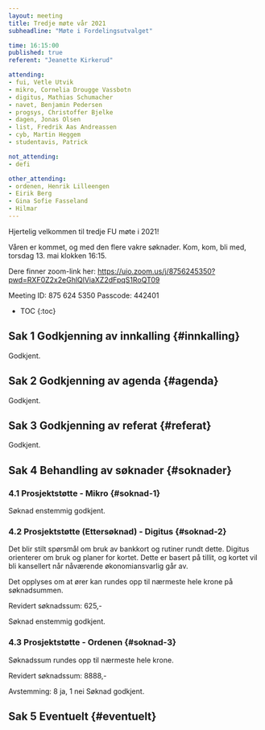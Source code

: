 ```yaml
---
layout: meeting
title: Tredje møte vår 2021
subheadline: "Møte i Fordelingsutvalget"

time: 16:15:00
published: true
referent: "Jeanette Kirkerud"

attending:
- fui, Vetle Utvik
- mikro, Cornelia Drougge Vassbotn
- digitus, Mathias Schumacher
- navet, Benjamin Pedersen
- progsys, Christoffer Bjelke
- dagen, Jonas Olsen
- list, Fredrik Aas Andreassen
- cyb, Martin Heggem
- studentavis, Patrick

not_attending:
- defi

other_attending:
- ordenen, Henrik Lilleengen
- Eirik Berg
- Gina Sofie Fasseland
- Hilmar
---
```

Hjertelig velkommen til tredje FU møte i 2021!

Våren er kommet, og med den flere vakre søknader.
Kom, kom, bli med, torsdag 13. mai klokken 16:15.


Dere finner zoom-link her:
https://uio.zoom.us/j/8756245350?pwd=RXF0Z2x2eGhlQlViaXZ2dFpqS1RoQT09

Meeting ID: 875 624 5350
Passcode: 442401


* TOC
{:toc}

## Sak 1 Godkjenning av innkalling {#innkalling}

Godkjent.

## Sak 2 Godkjenning av agenda {#agenda}

Godkjent.

## Sak 3 Godkjenning av referat {#referat}

Godkjent.

## Sak 4 Behandling av søknader {#soknader}

### 4.1 Prosjektstøtte - Mikro {#soknad-1}

Søknad enstemmig godkjent.

### 4.2 Prosjektstøtte (Ettersøknad) - Digitus {#soknad-2}

Det blir stilt spørsmål om bruk av bankkort og rutiner rundt dette. Digitus orienterer om bruk og planer for kortet. Dette er basert på tillit, og kortet vil bli kansellert når nåværende økonomiansvarlig går av.

Det opplyses om at ører kan rundes opp til nærmeste hele krone på søknadsummen. 

Revidert søknadssum: 625,-

Søknad enstemmig godkjent.


### 4.3 Prosjektstøtte - Ordenen {#soknad-3}

Søknadssum rundes opp til nærmeste hele krone. 

Revidert søknadssum: 8888,-

Avstemming: 8 ja, 1 nei
Søknad godkjent.

## Sak 5 Eventuelt {#eventuelt}
